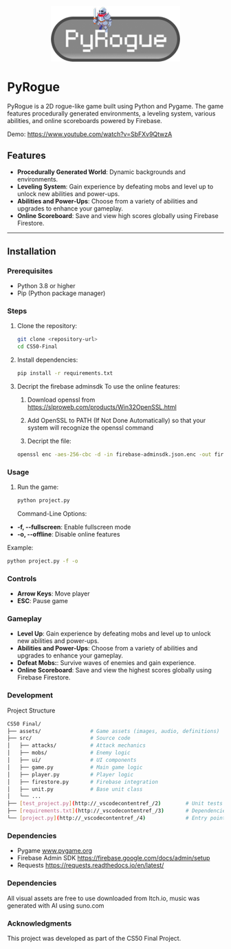 <p align="center">
  <img src="assets/ui/logo.png" alt="PyRogue Logo" width="300">
</p>

# PyRogue

PyRogue is a 2D rogue-like game built using Python and Pygame. The game features procedurally generated environments, a leveling system, various abilities, and online scoreboards powered by Firebase.

Demo: https://www.youtube.com/watch?v=SbFXv9QtwzA

## Features

- **Procedurally Generated World**: Dynamic backgrounds and environments.
- **Leveling System**: Gain experience by defeating mobs and level up to unlock new abilities and power-ups.
- **Abilities and Power-Ups**: Choose from a variety of abilities and upgrades to enhance your gameplay.
- **Online Scoreboard**: Save and view high scores globally using Firebase Firestore.

---

## Installation

### Prerequisites

- Python 3.8 or higher
- Pip (Python package manager)

### Steps

1. Clone the repository:
   ```bash
   git clone <repository-url>
   cd CS50-Final
   ```
2. Install dependencies:
   ```bash
   pip install -r requirements.txt
   ```
3. Decript the firebase adminsdk To use the online features:

   1. Download openssl from https://slproweb.com/products/Win32OpenSSL.html

   2. Add OpenSSL to PATH (If Not Done Automatically) so that your system will recognize the openssl command

   3. Decript the file:

   ```bash
   openssl enc -aes-256-cbc -d -in firebase-adminsdk.json.enc -out firebase-adminsdk.json -k pyrogue
   ```

### Usage

1. Run the game:
   ```bash
   python project.py
   ```
   Command-Line Options:

- **-f, --fullscreen**: Enable fullscreen mode
- **-o, --offline**: Disable online features

Example:

```bash
python project.py -f -o
```

### Controls

- **Arrow Keys**: Move player
- **ESC**: Pause game

### Gameplay

- **Level Up**: Gain experience by defeating mobs and level up to unlock new abilities and power-ups.
- **Abilities and Power-Ups**: Choose from a variety of abilities and upgrades to enhance your gameplay.
- **Defeat Mobs:**: Survive waves of enemies and gain experience.
- **Online Scoreboard**: Save and view the highest scores globally using Firebase Firestore.

### Development

Project Structure

```bash
CS50 Final/
├── assets/                # Game assets (images, audio, definitions)
├── src/                   # Source code
│   ├── attacks/           # Attack mechanics
│   ├── mobs/              # Enemy logic
│   ├── ui/                # UI components
│   ├── game.py            # Main game logic
│   ├── player.py          # Player logic
│   ├── firestore.py       # Firebase integration
│   ├── unit.py            # Base unit class
│   └── ...
├── [test_project.py](http://_vscodecontentref_/2)        # Unit tests
├── [requirements.txt](http://_vscodecontentref_/3)       # Dependencies
└── [project.py](http://_vscodecontentref_/4)             # Entry point
```

### Dependencies

- Pygame www.pygame.org
- Firebase Admin SDK https://firebase.google.com/docs/admin/setup
- Requests https://requests.readthedocs.io/en/latest/

### Dependencies

All visual assets are free to use downloaded from Itch.io, music was generated with AI using suno.com

### Acknowledgments

This project was developed as part of the CS50 Final Project.
